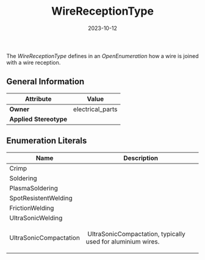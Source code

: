 ﻿---
title: WireReceptionType
toc: false
type: specs
date: "2023-10-12"
draft: false
specification: VEC
version: 2.1.0
documentType: "Recommendation"
elementType: Class
classes:
  - WireReceptionType
menu_name: vec-2.1.0
---
<p> The <i>WireReceptionType</i> defines in an <i>OpenEnumeration</i> how a wire is joined with a wire reception.      </p>

## General Information

| Attribute               | Value |
|-------------------------|-------|
| **Owner**               | electrical_parts |
| **Applied Stereotype**  |   |

## Enumeration Literals
| Name          | **Description** |
|---------------|-----------------|
| Crimp |  |
| Soldering |  |
| PlasmaSoldering |  |
| SpotResistentWelding |  |
| FrictionWelding |  |
| UltraSonicWelding |  |
| UltraSonicCompactation | <p> &#160;UltraSonicCompactation, typically used for aluminium wires.      </p> |
